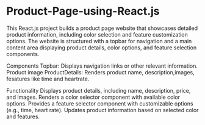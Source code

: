 # Product-Page-using-React.js

This React.js project builds a product page website that showcases detailed product information, including color selection and feature customization options. The website is structured with a topbar for navigation and a main content area displaying product details, color options, and feature selection components.

Components
Topbar: Displays navigation links or other relevant information.
Product image
ProductDetails: Renders product name, description,images, fesatures like time and heartrate.

Functionality
Displays product details, including name, description, price, and images.
Renders a color selector component with available color options.
Provides a feature selector component with customizable options (e.g., time, heart rate).
Updates product information based on selected color and features.
